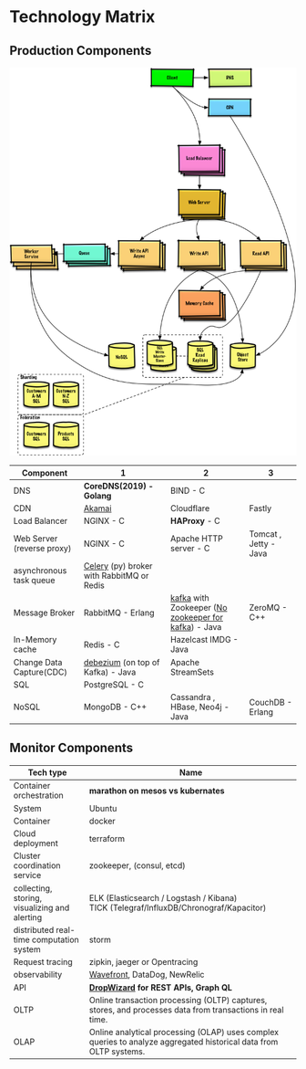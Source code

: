 # Technology Matrix

## Production Components

![Production System](https://github.com/donnemartin/system-design-primer/blob/master/images/jj3A5N8.png)

| Component                  | 1                                                            | 2                                                            | 3                     |
| -------------------------- | ------------------------------------------------------------ | ------------------------------------------------------------ | --------------------- |
| DNS                        | **CoreDNS(2019) - Golang**                                   | BIND - C                                                     |                       |
| CDN                        | [Akamai](https://www.akamai.com/our-thinking/cdn/what-is-a-cdn) | Cloudflare                                                   | Fastly                |
| Load Balancer              | NGINX - C                                                    | **HAProxy** - C                                              |                       |
| Web Server (reverse proxy) | NGINX - C                                                    | Apache HTTP server - C                                       | Tomcat , Jetty - Java |
| asynchronous task queue    | [Celery](https://www.fatalerrors.org/a/how-to-understand-celery.html) (py) broker with RabbitMQ or Redis |                                                              |                       |
| Message Broker             | RabbitMQ - Erlang                                            | [kafka](https://kafka.apache.org/documentation/) with Zookeeper ([No zookeeper for kafka](https://www.confluent.io/blog/removing-zookeeper-dependency-in-kafka/)) - Java | ZeroMQ - C++          |
| In-Memory cache            | Redis - C                                                    | Hazelcast IMDG - Java                                        |                       |
| Change Data Capture(CDC)   | [debezium](https://debezium.io/documentation/reference/stable/architecture.html) (on top of Kafka) - Java | Apache StreamSets                                            |                       |
| SQL                        | PostgreSQL - C                                               |                                                              |                       |
| NoSQL                      | MongoDB - C++                                                | Cassandra , HBase, Neo4j - Java                              | CouchDB - Erlang      |

## Monitor Components

| Tech type                                     | Name                                                         |
| --------------------------------------------- | ------------------------------------------------------------ |
| Container orchestration                       | **marathon on mesos vs kubernates**                          |
| System                                        | Ubuntu                                                       |
| Container                                     | docker                                                       |
| Cloud deployment                              | terraform                                                    |
| Cluster coordination service                  | zookeeper, (consul, etcd)                                    |
| collecting, storing, visualizing and alerting | ELK (Elasticsearch / Logstash / Kibana)<br/>TICK (Telegraf/InfluxDB/Chronograf/Kapacitor) |
| distributed real-time computation system      | storm                                                        |
| Request tracing                               | zipkin, jaeger or Opentracing                                |
| observability                                 | [Wavefront](https://docs.wavefront.com/index.html), DataDog, NewRelic |
| API                                           | **[DropWizard](https://www.dropwizard.io/en/latest/) for REST APIs, Graph QL** |
| OLTP                                          | Online transaction processing (OLTP) captures, stores, and processes data from transactions in real time. |
| OLAP                                          | Online analytical processing (OLAP) uses complex queries to analyze aggregated historical data from OLTP systems. |